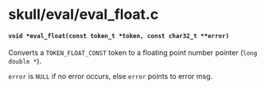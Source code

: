 # skull/eval/eval_float.c

#### `void *eval_float(const token_t *token, const char32_t **error)`
Converts a `TOKEN_FLOAT_CONST` token to a floating point number pointer (`long double *`).

`error` is `NULL` if no error occurs, else `error` points to error msg.


